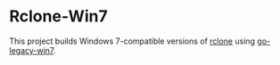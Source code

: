 # Rclone-Win7

This project builds Windows 7-compatible versions of [rclone](https://github.com/rclone/rclone) using [go-legacy-win7](https://github.com/thongtech/go-legacy-win7).
